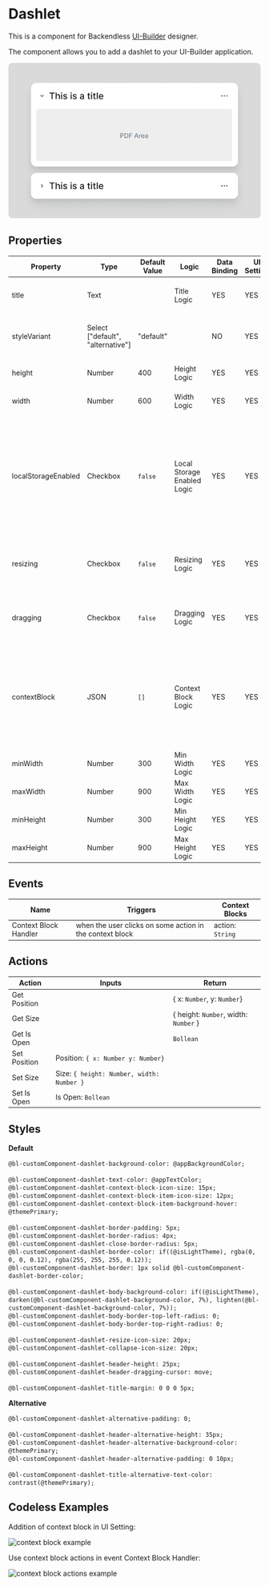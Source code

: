 # Dashlet

This is a component for Backendless [UI-Builder](https://backendless.com/developers/#ui-builder) designer.

The component allows you to add a dashlet to your UI-Builder application.

<p align="center">
  <img src="./thumbnail.png" alt="main thumbnail" width="780"/>
</p>

## Properties

| Property            | Type                              | Default Value | Logic                       | Data Binding | UI Setting | Description                                                                                                                                                                                                     |
|---------------------|-----------------------------------|---------------|-----------------------------|--------------|------------|-----------------------------------------------------------------------------------------------------------------------------------------------------------------------------------------------------------------|
| title               | Text                              |               | Title Logic                 | YES          | YES        | Allows to determine the title for the dashlet                                                                                                                                                                   |
| styleVariant        | Select ["default", "alternative"] | "default"     |                             | NO           | YES        | Allows to determine the variant of style for dashlet                                                                                                                                                            |
| height              | Number                            | 400           | Height Logic                | YES          | YES        | Allows to determine the height                                                                                                                                                                                  |
| width               | Number                            | 600           | Width Logic                 | YES          | YES        | Allows to determine the width                                                                                                                                                                                   |
| localStorageEnabled | Checkbox                          | `false`       | Local Storage Enabled Logic | YES          | YES        | Allows you to determine whether the state (size, position, closed or open) of a dashlet is allowed to be stored in [Local Storage](https://developer.mozilla.org/en-US/docs/Web/API/Window/localStorage) or not |
| resizing            | Checkbox                          | `false`       | Resizing Logic              | YES          | YES        | Allows to determine whether resizing is allowed or not                                                                                                                                                          |
| dragging            | Checkbox                          | `false`       | Dragging Logic              | YES          | YES        | Allows to determine whether dragging is allowed or not                                                                                                                                                          |
| contextBlock        | JSON                              | `[]`          | Context Block Logic         | YES          | YES        | Allows to determine context block. [Codeless Examples](#examples). Signature of context block: `{type, label, content}`                                                                                         |
| minWidth            | Number                            | 300           | Min Width Logic             | YES          | YES        | Allows to determine min-width                                                                                                                                                                                   |
| maxWidth            | Number                            | 900           | Max Width Logic             | YES          | YES        | Allows to determine max-width                                                                                                                                                                                   |
| minHeight           | Number                            | 300           | Min Height Logic            | YES          | YES        | Allows to determine min-height                                                                                                                                                                                  |
| maxHeight           | Number                            | 900           | Max Height Logic            | YES          | YES        | Allows to determine max-height                                                                                                                                                                                  |

## Events

| Name                  | Triggers                                                 | Context Blocks   |
|-----------------------|----------------------------------------------------------|------------------|
| Context Block Handler | when the user clicks on some action in the context block | action: `String` |

## Actions

| Action       | Inputs                                    | Return                                |
|--------------|-------------------------------------------|---------------------------------------|
| Get Position |                                           | { x: `Number`, y: `Number`}           |
| Get Size     |                                           | { height: `Number`, width: `Number` } |
| Get Is Open  |                                           | `Bollean`                             |
| Set Position | Position: `{ x: Number y: Number}`        |                                       |
| Set Size     | Size: `{ height: Number, width: Number }` |                                       |
| Set Is Open  | Is Open: `Bollean`                        |                                       |

## Styles

**Default**
```
@bl-customComponent-dashlet-background-color: @appBackgroundColor;

@bl-customComponent-dashlet-text-color: @appTextColor;
@bl-customComponent-dashlet-context-block-icon-size: 15px;
@bl-customComponent-dashlet-context-block-item-icon-size: 12px;
@bl-customComponent-dashlet-context-block-item-background-hover: @themePrimary;

@bl-customComponent-dashlet-border-padding: 5px;
@bl-customComponent-dashlet-border-radius: 4px;
@bl-customComponent-dashlet-close-border-radius: 5px;
@bl-customComponent-dashlet-border-color: if((@isLightTheme), rgba(0, 0, 0, 0.12), rgba(255, 255, 255, 0.12));
@bl-customComponent-dashlet-border: 1px solid @bl-customComponent-dashlet-border-color;

@bl-customComponent-dashlet-body-background-color: if((@isLightTheme), darken(@bl-customComponent-dashlet-background-color, 7%), lighten(@bl-customComponent-dashlet-background-color, 7%));
@bl-customComponent-dashlet-body-border-top-left-radius: 0;
@bl-customComponent-dashlet-body-border-top-right-radius: 0;

@bl-customComponent-dashlet-resize-icon-size: 20px;
@bl-customComponent-dashlet-collapse-icon-size: 20px;

@bl-customComponent-dashlet-header-height: 25px;
@bl-customComponent-dashlet-header-dragging-cursor: move;

@bl-customComponent-dashlet-title-margin: 0 0 0 5px;
```

**Alternative**
```
@bl-customComponent-dashlet-alternative-padding: 0;

@bl-customComponent-dashlet-header-alternative-height: 35px;
@bl-customComponent-dashlet-header-alternative-background-color: @themePrimary;
@bl-customComponent-dashlet-header-alternative-padding: 0 10px;

@bl-customComponent-dashlet-title-alternative-text-color: contrast(@themePrimary);
```

## <a id="examples"></a> Codeless Examples

Addition of context block in UI Setting:

![context block example](example-images/context-block-json.png)

Use context block actions in event Context Block Handler:

![context block actions example](example-images/context-block-handler-logic.png)
